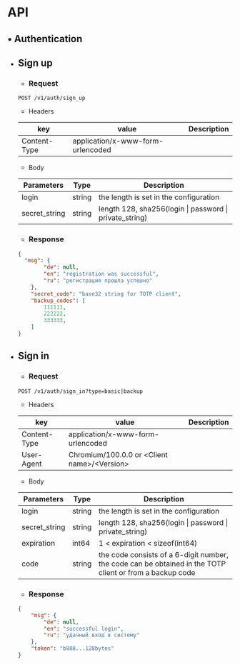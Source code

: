 # API

## • Authentication

- ## Sign up
  - ### Request
  
  ```http
  POST /v1/auth/sign_up
  ```
  
  - Headers
  
  | key | value | Description |
  | - | - | - |
  | Content-Type | application/x-www-form-urlencoded |  | |
  
  - Body
  
  | Parameters | Type | Description |
  | - | - | - |
  | login | string | the length is set in the configuration | |
  | secret_string | string | length 128, sha256(login &#124; password &#124; private_string) | |
  
  - ### Response
  
  ```json
  {
    "msg": {
          "de": null,
          "en": "registration was successful",
          "ru": "регистрация прошла успешно"
      },
      "secret_code": "base32 string for TOTP client",
      "backup_codes": [
          111111,
          222222,
          333333,
      ]
  }
  ```

- ## Sign in
  - ### Request
  
  ```http
  POST /v1/auth/sign_in?type=basic|backup
  ```
  
  - Headers
  
  | key | value | Description |
  | - | - | - |
  | Content-Type | application/x-www-form-urlencoded |  | |
  | User-Agent | Chromium/100.0.0 or <Сlient name>/&lt;Version> |  | |
  
  - Body
  
  | Parameters | Type | Description |
  | - | - | - |
  | login | string | the length is set in the configuration | |
  | secret_string | string | length 128, sha256(login &#124; password &#124; private_string) | |
  | expiration | int64 | 1 < expiration < sizeof(int64) | |
  | code | string | the code consists of a 6-digit number, the code can be obtained in the TOTP client or from a backup code | |
  
  - ### Response
  
  ```json
  {
      "msg": {
          "de": null,
          "en": "successful login",
          "ru": "удачный вход в систему"
      },
      "token": "b888...128bytes"
  }
  ```
